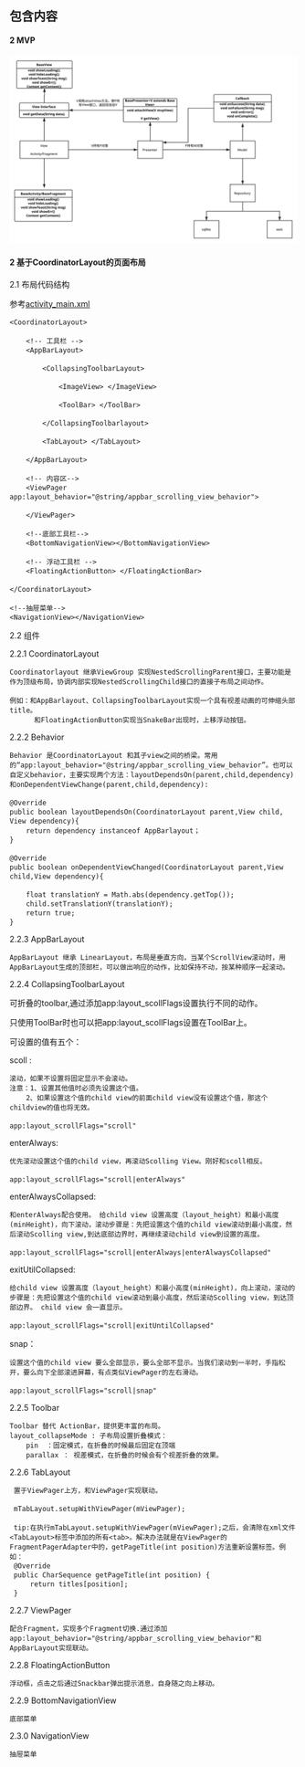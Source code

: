 ## 包含内容

#### 2 MVP  

![MVP结构图](asserts/MVP.svg)

#### 2 基于CoordinatorLayout的页面布局

 2.1 布局代码结构
 
  参考[activity_main.xml](app/src/main/res/layout/activity_main.xml)
 
 <DrawerLayout>
 
    <CoordinatorLayout>
    
        <!-- 工具栏 -->
        <AppBarLayout>
            
            <CollapsingToolbarLayout>
            
                <ImageView> </ImageView>
                
                <ToolBar> </ToolBar>
            
            </CollapsingToolbarlayout>
        
            <TabLayout> </TabLayout>
        
        </AppBarLayout> 
        
        <!-- 内容区-->
        <ViewPager  app:layout_behavior="@string/appbar_scrolling_view_behavior"> 
        
        </ViewPager>
        
        <!--底部工具栏-->
        <BottomNavigationView></BottomNavigationView>
        
        <!-- 浮动工具栏 -->
        <FloatingActionButton> </FloatingActionBar>
    
    </CoordinatorLayout>

    <!--抽屉菜单-->
    <NavigationView></NavigationView>
    
 </DrawerLayout>
  
 2.2 组件
 
 2.2.1 CoordinatorLayout
 
    Coordinatorlayout 继承ViewGroup 实现NestedScrollingParent接口，主要功能是作为顶级布局，协调内部实现NestedScrollingChild接口的直接子布局之间动作。
      
    例如：和AppBarlayout、CollapsingToolbarLayout实现一个具有视差动画的可伸缩头部title。
          和FloatingActionButton实现当SnakeBar出现时，上移浮动按钮。
          
 2.2.2 Behavior          

    Behavior 是CoordinatorLayout 和其子view之间的桥梁。常用的“app:layout_behavior="@string/appbar_scrolling_view_behavior”。也可以自定义behavior，主要实现两个方法：layoutDependsOn(parent,child,dependency)和onDependentViewChange(parent,child,dependency):
        
    @Override
    public boolean layoutDependsOn(CoordinatorLayout parent,View child, View dependency){
        return dependency instanceof AppBarlayout；
    }
    
    @Override
    public boolean onDependentViewChanged(CoordinatorLayout parent,View child,View dependency){
        
        float translationY = Math.abs(dependency.getTop());
        child.setTranslationY(translationY);
        return true;
    }
    
 2.2.3 AppBarLayout
    
    AppBarLayout 继承 LinearLayout，布局是垂直方向，当某个ScrollView滚动时，用AppBarLayout生成的顶部栏，可以做出响应的动作，比如保持不动，按某种顺序一起滚动。

 2.2.4 CollapsingToolbarLayout
 
   可折叠的toolbar,通过添加app:layout_scollFlags设置执行不同的动作。
    
   只使用ToolBar时也可以把app:layout_scollFlags设置在ToolBar上。
    
   可设置的值有五个：
        
   scoll :
    
    滚动，如果不设置将固定显示不会滚动。
    注意：1、设置其他值时必须先设置这个值。
        2、如果设置这个值的child view的前面child view没有设置这个值，那这个childview的值也将无效。
        
    app:layout_scrollFlags="scroll"
        
   enterAlways: 
    
    优先滚动设置这个值的child view，再滚动Scolling View。刚好和scoll相反。
        
    app:layout_scrollFlags="scroll|enterAlways"
        
   enterAlwaysCollapsed:
     
    和enterAlways配合使用。 给child view 设置高度（layout_height）和最小高度(minHeight)，向下滚动，滚动步骤是：先把设置这个值的child view滚动到最小高度，然后滚动Scolling view,到达底部边界时，再继续滚动child view到设置的高度。
        
    app:layout_scrollFlags="scroll|enterAlways|enterAlwaysCollapsed"
        
   exitUtilCollapsed:
     
    给child view 设置高度（layout_height）和最小高度(minHeight)，向上滚动，滚动的步骤是：先把设置这个值的child view滚动到最小高度，然后滚动Scolling view，到达顶部边界。 child view 会一直显示。
        
    app:layout_scrollFlags="scroll|exitUntilCollapsed"
        
   snap：
     
    设置这个值的child view 要么全部显示，要么全部不显示。当我们滚动到一半时，手指松开，要么向下全部滚进屏幕，有点类似ViewPager的左右滑动。
        
    app:layout_scrollFlags="scroll|snap"
   
  2.2.5 Toolbar
    
    Toolbar 替代 ActionBar，提供更丰富的布局。
    layout_collapseMode : 子布局设置折叠模式：
        pin  ：固定模式，在折叠的时候最后固定在顶端
        parallax ： 视差模式，在折叠的时候会有个视差折叠的效果。

  2.2.6 TabLayout
  
     置于ViewPager上方，和ViewPager实现联动。
     
     mTabLayout.setupWithViewPager(mViewPager);
     
     tip:在执行mTabLayout.setupWithViewPager(mViewPager);之后，会清除在xml文件<TabLayout>标签中添加的所有<tab>。解决办法就是在ViewPager的FragmentPagerAdapter中的，getPageTitle(int position)方法重新设置标签。例如：
     @Override
     public CharSequence getPageTitle(int position) {
         return titles[position];
     }
     
  2.2.7 ViewPager
  
    配合Fragment，实现多个Fragment切换.通过添加 app:layout_behavior="@string/appbar_scrolling_view_behavior"和AppBarLayout实现联动。

  2.2.8 FloatingActionButton
    
    浮动框，点击之后通过Snackbar弹出提示消息，自身随之向上移动。

  2.2.9 BottomNavigationView
  
    底部菜单
  
  2.3.0 NavigationView

    抽屉菜单
